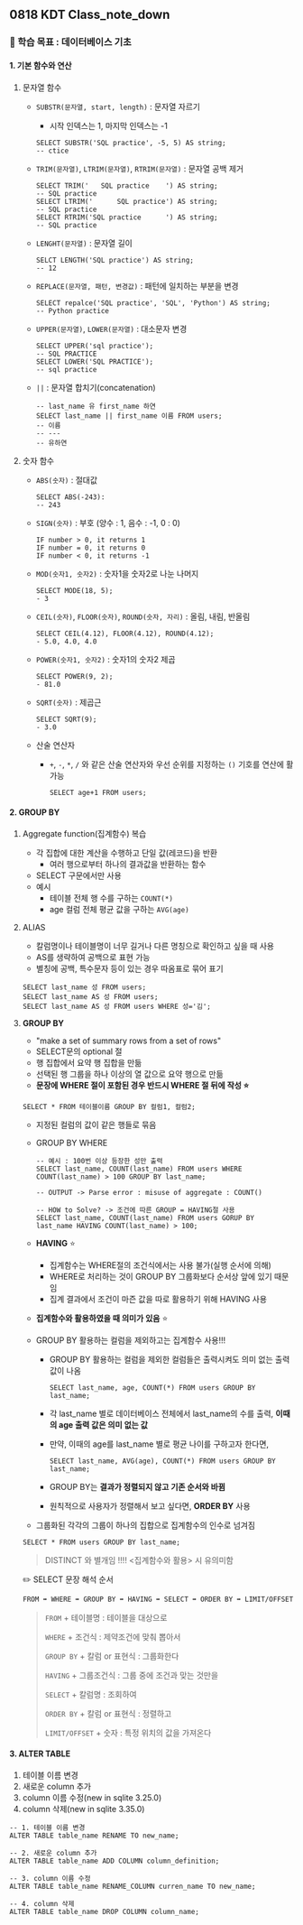 

## 0818 KDT Class_note_down

### 🎯 학습 목표 : 데이터베이스 기초

#### 1. 기본 함수와 연산

1. 문자열 함수
   - `SUBSTR(문자열, start, length)` : 문자열 자르기
     
     - 시작 인덱스는 1, 마지막 인덱스는 -1
     
     ```sqlite
     SELECT SUBSTR('SQL practice', -5, 5) AS string;
     -- ctice
     ```
     
   - `TRIM(문자열)`, `LTRIM(문자열)`, `RTRIM(문자열)` : 문자열 공백 제거
   
     ```sqlite
     SELECT TRIM('   SQL practice    ') AS string;
     -- SQL practice
     SELECT LTRIM('      SQL practice') AS string;
     -- SQL practice
     SELECT RTRIM('SQL practice      ') AS string;
     -- SQL practice
     ```
   
   - `LENGHT(문자열)` : 문자열 길이
   
     ```sqlite
     SELCT LENGTH('SQL practice') AS string;
     -- 12
     ```
   
   - `REPLACE(문자열, 패턴, 변경값)` : 패턴에 일치하는 부분을 변경
   
     ```sqlite
     SELECT repalce('SQL practice', 'SQL', 'Python') AS string;
     -- Python practice
     ```
   
   - `UPPER(문자열)`, `LOWER(문자열)` : 대소문자 변경
   
     ```sqlite
     SELECT UPPER('sql practice');
     -- SQL PRACTICE
     SELECT LOWER('SQL PRACTICE');
     -- sql practice
     ```
   
   - `||` : 문자열 합치기(concatenation)
   
     ```sqlite
     -- last_name 유 first_name 하연
     SELECT last_name || first_name 이름 FROM users;
     -- 이름
     -- ---
     -- 유하연
     ```

2. 숫자 함수

   - `ABS(숫자)` : 절대값

     ```sqlite
     SELECT ABS(-243):
     -- 243
     ```
   
   - `SIGN(숫자)` : 부호 (양수 : 1, 음수 : -1, 0 : 0)
   
     ```sqlite
     IF number > 0, it returns 1
     IF number = 0, it returns 0
     IF number < 0, it returns -1
     ```
   
   - `MOD(숫자1, 숫자2)` : 숫자1을 숫자2로 나눈 나머지
   
     ```sqlite
     SELECT MODE(18, 5);
     - 3
     ```
   
   - `CEIL(숫자)`, `FLOOR(숫자)`, `ROUND(숫자, 자리)` : 올림, 내림, 반올림
   
     ```sqlite
     SELECT CEIL(4.12), FLOOR(4.12), ROUND(4.12);
     - 5.0, 4.0, 4.0
     ```
   
   - `POWER(숫자1, 숫자2)` : 숫자1의 숫자2 제곱
   
     ```sqlite
     SELECT POWER(9, 2);
     - 81.0
     ```
   
   - `SQRT(숫자)` : 제곱근
   
     ```sqlite
     SELECT SQRT(9);
     - 3.0
     ```
   
   - 산술 연산자
   
     - `+`, `-`, `*`, `/` 와 같은 산술 연산자와 우선 순위를 지정하는 `()` 기호를 연산에 활 가능
   
       ```sqlite
       SELECT age+1 FROM users;
       ```



#### 2. GROUP BY

1. Aggregate function(집계함수) 복습

   - 각 집합에 대한 계산을 수행하고 단일 값(레코드)을 반환
     - 여러 행으로부터 하나의 결과값을 반환하는 함수
   - SELECT 구문에서만 사용
   - 예시
     - 테이블 전체 행 수를 구하는 `COUNT(*)`
     - age 컬럼 전체 평균 값을 구하는 `AVG(age)`

2. ALIAS

   - 칼럼명이나 테이블명이 너무 길거나 다른 명칭으로 확인하고 싶을 때 사용
   - AS를 생략하여 공백으로 표현 가능
   - 별칭에 공백, 특수문자 등이 있는 경우 따옴표로 묶어 표기

   ```sqlite
   SELECT last_name 성 FROM users;
   SELECT last_name AS 성 FROM users;
   SELECT last_name AS 성 FROM users WHERE 성='김';
   ```

3. **GROUP BY**

   - "make a set of summary rows from a set of rows"
   - SELECT문의 optional 절
   - 행 집합에서 요약 행 집합을 만듦
   - 선택된 행 그룹을 하나 이상의 열 값으로 요약 행으로 만듦
   - **문장에 WHERE 절이 포함된 경우 반드시 WHERE 절 뒤에 작성 ⭐️** 

   ```sqlite
   SELECT * FROM 테이블이름 GROUP BY 컬럼1, 컬럼2;
   ```

   - 지정된 컬럼의 값이 같은 행들로 묶음
   
   - GROUP BY WHERE

     ```sqlite
     -- 예시 : 100번 이상 등장한 성만 출력
     SELECT last_name, COUNT(last_name) FROM users WHERE COUNT(last_name) > 100 GROUP BY last_name;
     
     -- OUTPUT -> Parse error : misuse of aggregate : COUNT()
     
     -- HOW to Solve? -> 조건에 따른 GROUP = HAVING절 사용
     SELECT last_name, COUNT(last_name) FROM users GORUP BY last_name HAVING COUNT(last_name) > 100;
     ```
   
   - **HAVING** ⭐️
   
     - 집계함수는 WHERE절의 조건식에서는 사용 불가(실행 순서에 의해)
     - WHERE로 처리하는 것이 GROUP BY 그룹화보다 순서상 앞에 있기 때문임
     - 집계 결과에서 조건이 마즌 값을 따로 활용하기 위해 HAVING 사용
   
   - **집계함수와 활용하였을 때 의미가 있음** ⭐️
   
   - GROUP BY 활용하는 컬럼을 제외하고는 집계함수 사용!!!
   
     - GROUP BY 활용하는 컬럼을 제외한 컬럼들은 출력시켜도 의미 없는 출력 값이 나옴
   
       ```SQLITE
       SELECT last_name, age, COUNT(*) FROM users GROUP BY last_name;
       ```
   
     - 각 last_name 별로 데이터베이스 전체에서 last_name의 수를 출력, **이때의 age 출력 값은 의미 없는 값**
   
     - 만약, 이때의 age를 last_name 별로 평균 나이를 구하고자 한다면,
   
       ```sqlite
       SELECT last_name, AVG(age), COUNT(*) FROM users GROUP BY last_name;
       ```
   
     - GROUP BY는 **결과가 정렬되지 않고 기존 순서와 바뀜**
   
     - 원칙적으로 사용자가 정렬해서 보고 싶다면, **ORDER BY** 사용
   
   - 그룹화된 각각의 그룹이 하나의 집합으로 집계함수의 인수로 넘겨짐
   
   ```sqlite
   SELECT * FROM users GROUP BY last_name;
   ```
   
   > DISTINCT 와 별개임 !!!! <집계함수와 활용> 시 유의미함
   
   ✏️ SELECT 문장 해석 순서
   
   ```BASH
   FROM ➡️ WHERE ➡️ GROUP BY ➡️ HAVING ➡️ SELECT ➡️ ORDER BY ➡️ LIMIT/OFFSET
   ```
   
   > `FROM` + 테이블명 : 테이블을 대상으로
   >
   > `WHERE` + 조건식 : 제약조건에 맞춰 뽑아서
   >
   > `GROUP BY` + 칼럼 or 표현식 : 그룹화한다
   >
   > `HAVING` + 그룹조건식 : 그룹 중에 조건과 맞는 것만을
   >
   > `SELECT` + 칼럼명 : 조회하여
   >
   > `ORDER BY` + 칼럼 or 표현식 : 정렬하고
   >
   > `LIMIT/OFFSET` + 숫자 : 특정 위치의 값을 가져온다
   
   

#### 3. ALTER TABLE

1. 테이블 이름 변경
2. 새로운 column 추가
3. column 이름 수정(new in sqlite 3.25.0)
4. column 삭제(new in sqlite 3.35.0)

```sqlite
-- 1. 테이블 이름 변경
ALTER TABLE table_name RENAME TO new_name;

-- 2. 새로운 column 추가
ALTER TABLE table_name ADD COLUMN column_definition;

-- 3. column 이름 수정
ALTER TABLE table_name RENAME_COLUMN curren_name TO new_name;

-- 4. column 삭제
ALTER TABLE table_name DROP COLUMN column_name;
```

